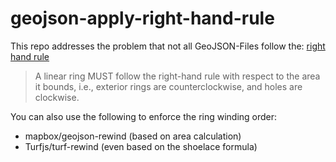# geojson-apply-right-hand-rule

This repo addresses the problem that not all GeoJSON-Files follow the:
[right hand rule](https://tools.ietf.org/html/rfc7946#section-3.1.6)

> A linear ring MUST follow the right-hand rule with respect to the
> area it bounds, i.e., exterior rings are counterclockwise, and
> holes are clockwise.

You can also use the following to enforce the ring winding order:

- mapbox/geojson-rewind (based on area calculation)
- Turfjs/turf-rewind (even based on the shoelace formula)
